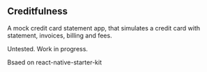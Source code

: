 ## Creditfulness

A mock credit card statement app, that simulates a credit card with statement, invoices, billing and fees. 

Untested. Work in progress.

Bsaed on react-native-starter-kit